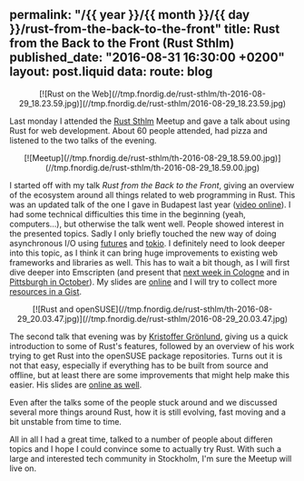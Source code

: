 permalink: "/{{ year }}/{{ month }}/{{ day }}/rust-from-the-back-to-the-front"
title: Rust from the Back to the Front (Rust Sthlm)
published_date: "2016-08-31 16:30:00 +0200"
layout: post.liquid
data:
  route: blog
---
<center>
[![Rust on the Web](//tmp.fnordig.de/rust-sthlm/th-2016-08-29_18.23.59.jpg)](//tmp.fnordig.de/rust-sthlm/2016-08-29_18.23.59.jpg)
</center>

Last monday I attended the [Rust Sthlm][meetup] Meetup and gave a talk about using Rust for web development.
About 60 people attended, had pizza and listened to the two talks of the evening.

<center>
[![Meetup](//tmp.fnordig.de/rust-sthlm/th-2016-08-29_18.59.00.jpg)](//tmp.fnordig.de/rust-sthlm/th-2016-08-29_18.59.00.jpg)
</center>

I started off with my talk *Rust from the Back to the Front*, giving an overview of the ecosystem around all things related to web programming in Rust.
This was an updated talk of the one I gave in Budapest last year ([video online](https://www.youtube.com/watch?v=L9sTIi7wFPo)).
I had some technical difficulties this time in the beginning (yeah, computers…), but otherwise the talk went well.
People showed interest in the presented topics.
Sadly I only briefly touched the new way of doing asynchronous I/O using [futures](https://github.com/alexcrichton/futures-rs) and [tokio](https://github.com/tokio-rs).
I definitely need to look deeper into this topic, as I think it can bring huge improvements to existing web frameworks and libraries as well.
This has to wait a bit though, as I will first dive deeper into Emscripten (and present that [next week in Cologne](http://rustaceans.cologne/2016/09/05/compile-to-js.html) and in [Pittsburgh in October](http://www.rust-belt-rust.com/)).
My slides are [online][slides] and I will try to collect more [resources in a Gist][resources].

<center>
[![Rust and openSUSE](//tmp.fnordig.de/rust-sthlm/th-2016-08-29_20.03.47.jpg)](//tmp.fnordig.de/rust-sthlm/2016-08-29_20.03.47.jpg)
</center>

The second talk that evening was by [Kristoffer Grönlund][krig], giving us a quick introduction to some of Rust's features,
followed by an overview of his work trying to get Rust into the openSUSE package repositories.
Turns out it is not that easy, especially if everything has to be built from source and offline, but at least there are some improvements
that might help make this easier.
His slides are [online as well][suseslides].

Even after the talks some of the people stuck around and we discussed several more things around Rust, how it is still evolving,
fast moving and a bit unstable from time to time.

All in all I had a great time, talked to a number of people about differen topics and I hope I could convince some to actually try Rust.
With such a large and interested tech community in Stockholm, I'm sure the Meetup will live on.

[meetup]: https://www.meetup.com/ruststhlm/events/232054490/
[slides]: https://badboy.github.io/rust-sthlm/
[resources]: https://gist.github.com/badboy/ba039333b8716c29d6038ef211ccd8e3
[suseslides]: http://www.kri.gs/presentation-rust-obs-sthlm-meetup/#/4/5
[krig]: https://github.com/krig
